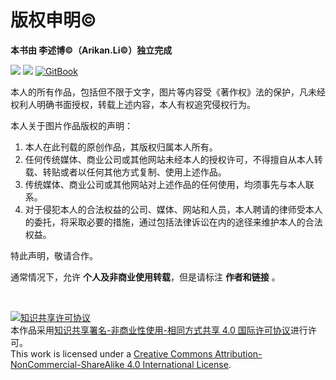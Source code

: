 # 版权申明©

**本书由 李述博©（Arikan.Li©）独立完成**

<p align='left'>
<a href="https://github.com/Windsander" target="_blank"><img src="https://img.shields.io/badge/
%E4%BD%9C%E8%80%85-%E6%9D%8E%E8%BF%B0%E5%8D%9A-000000.svg?style=flat&logo=GitHub"></a>
<a href="https://www.zhihu.com/people/ArikanLi" target="_blank"><img src="https://img.shields.io/badge/%E5%B0%8F%E5%B2%9B%E4%B8%8A%E7%9A%84%E9%BB%91%E6%A1%83%E5%85%AD-Arikan.Li-000000.svg?style=flat&logo=zhihu"></a>
<a href="https://github.com/Windsander/Guideof-MultimediaArchitect" target="_blank"><img alt="GitBook" src="https://img.shields.io/github/stars/Windsander/Guideof-MultimediaArchitect?label=Stars&style=flat&logo=GitBook"></a>
</p>

本人的所有作品，包括但不限于文字，图片等内容受《著作权》法的保护，凡未经权利人明确书面授权，转载上述内容，本人有权追究侵权行为。　　

本人关于图片作品版权的声明：
　　
1. 本人在此刊载的原创作品，其版权归属本人所有。
　
2. 任何传统媒体、商业公司或其他网站未经本人的授权许可，不得擅自从本人转载、转贴或者以任何其他方式复制、使用上述作品。
　
3. 传统媒体、商业公司或其他网站对上述作品的任何使用，均须事先与本人联系。
　
4. 对于侵犯本人的合法权益的公司、媒体、网站和人员，本人聘请的律师受本人的委托，将采取必要的措施，通过包括法律诉讼在内的途径来维护本人的合法权益。

特此声明，敬请合作。 

通常情况下，允许 **个人及非商业使用转载**，但是请标注 **作者和链接** 。

<br>

<a rel="license" href="http://creativecommons.org/licenses/by-nc-sa/4.0/"><img alt="知识共享许可协议" style="border-width:0" src="https://i.creativecommons.org/l/by-nc-sa/4.0/88x31.png" /></a><br />本作品采用<a rel="license" href="http://creativecommons.org/licenses/by-nc-sa/4.0/">知识共享署名-非商业性使用-相同方式共享 4.0 国际许可协议</a>进行许可。<br />
This work is licensed under a <a rel="license" href="http://creativecommons.org/licenses/by-nc-sa/4.0/">Creative Commons Attribution-NonCommercial-ShareAlike 4.0 International License</a>.